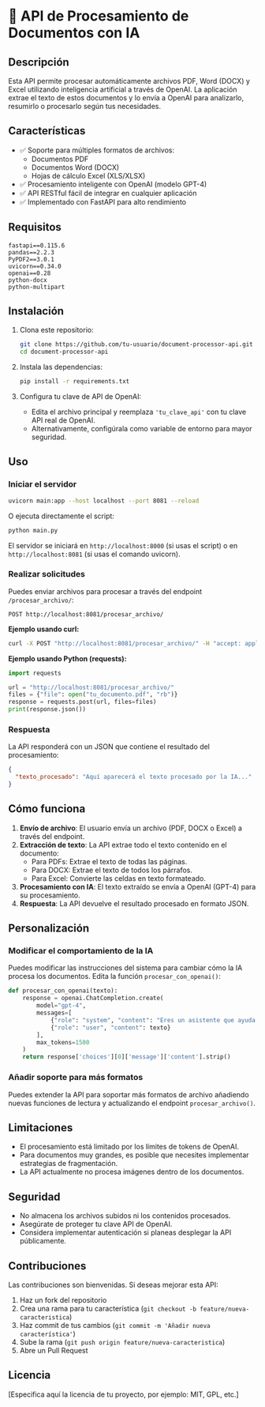 # 📄 API de Procesamiento de Documentos con IA

## Descripción

Esta API permite procesar automáticamente archivos PDF, Word (DOCX) y Excel utilizando inteligencia artificial a través de OpenAI. La aplicación extrae el texto de estos documentos y lo envía a OpenAI para analizarlo, resumirlo o procesarlo según tus necesidades.

## Características

- ✅ Soporte para múltiples formatos de archivos:
  - Documentos PDF
  - Documentos Word (DOCX)
  - Hojas de cálculo Excel (XLS/XLSX)
- ✅ Procesamiento inteligente con OpenAI (modelo GPT-4)
- ✅ API RESTful fácil de integrar en cualquier aplicación
- ✅ Implementado con FastAPI para alto rendimiento

## Requisitos

```
fastapi==0.115.6
pandas==2.2.3
PyPDF2==3.0.1
uvicorn==0.34.0
openai==0.28
python-docx
python-multipart
```

## Instalación

1. Clona este repositorio:
   ```bash
   git clone https://github.com/tu-usuario/document-processor-api.git
   cd document-processor-api
   ```

2. Instala las dependencias:
   ```bash
   pip install -r requirements.txt
   ```

3. Configura tu clave de API de OpenAI:
   - Edita el archivo principal y reemplaza `'tu_clave_api'` con tu clave API real de OpenAI.
   - Alternativamente, configúrala como variable de entorno para mayor seguridad.

## Uso

### Iniciar el servidor

```bash
uvicorn main:app --host localhost --port 8081 --reload
```

O ejecuta directamente el script:

```bash
python main.py
```

El servidor se iniciará en `http://localhost:8000` (si usas el script) o en `http://localhost:8081` (si usas el comando uvicorn).

### Realizar solicitudes

Puedes enviar archivos para procesar a través del endpoint `/procesar_archivo/`:

```
POST http://localhost:8081/procesar_archivo/
```

**Ejemplo usando curl:**

```bash
curl -X POST "http://localhost:8081/procesar_archivo/" -H "accept: application/json" -H "Content-Type: multipart/form-data" -F "file=@tu_documento.pdf"
```

**Ejemplo usando Python (requests):**

```python
import requests

url = "http://localhost:8081/procesar_archivo/"
files = {"file": open("tu_documento.pdf", "rb")}
response = requests.post(url, files=files)
print(response.json())
```

### Respuesta

La API responderá con un JSON que contiene el resultado del procesamiento:

```json
{
  "texto_procesado": "Aquí aparecerá el texto procesado por la IA..."
}
```

## Cómo funciona

1. **Envío de archivo**: El usuario envía un archivo (PDF, DOCX o Excel) a través del endpoint.
2. **Extracción de texto**: La API extrae todo el texto contenido en el documento:
   - Para PDFs: Extrae el texto de todas las páginas.
   - Para DOCX: Extrae el texto de todos los párrafos.
   - Para Excel: Convierte las celdas en texto formateado.
3. **Procesamiento con IA**: El texto extraído se envía a OpenAI (GPT-4) para su procesamiento.
4. **Respuesta**: La API devuelve el resultado procesado en formato JSON.

## Personalización

### Modificar el comportamiento de la IA

Puedes modificar las instrucciones del sistema para cambiar cómo la IA procesa los documentos. Edita la función `procesar_con_openai()`:

```python
def procesar_con_openai(texto):
    response = openai.ChatCompletion.create(
        model="gpt-4",
        messages=[
            {"role": "system", "content": "Eres un asistente que ayuda a procesar documentos. [INSTRUCCIONES PERSONALIZADAS AQUÍ]"},
            {"role": "user", "content": texto}
        ],
        max_tokens=1500
    )
    return response['choices'][0]['message']['content'].strip()
```

### Añadir soporte para más formatos

Puedes extender la API para soportar más formatos de archivo añadiendo nuevas funciones de lectura y actualizando el endpoint `procesar_archivo()`.

## Limitaciones

- El procesamiento está limitado por los límites de tokens de OpenAI.
- Para documentos muy grandes, es posible que necesites implementar estrategias de fragmentación.
- La API actualmente no procesa imágenes dentro de los documentos.

## Seguridad

- No almacena los archivos subidos ni los contenidos procesados.
- Asegúrate de proteger tu clave API de OpenAI.
- Considera implementar autenticación si planeas desplegar la API públicamente.

## Contribuciones

Las contribuciones son bienvenidas. Si deseas mejorar esta API:

1. Haz un fork del repositorio
2. Crea una rama para tu característica (`git checkout -b feature/nueva-caracteristica`)
3. Haz commit de tus cambios (`git commit -m 'Añadir nueva característica'`)
4. Sube la rama (`git push origin feature/nueva-caracteristica`)
5. Abre un Pull Request

## Licencia

[Especifica aquí la licencia de tu proyecto, por ejemplo: MIT, GPL, etc.]
